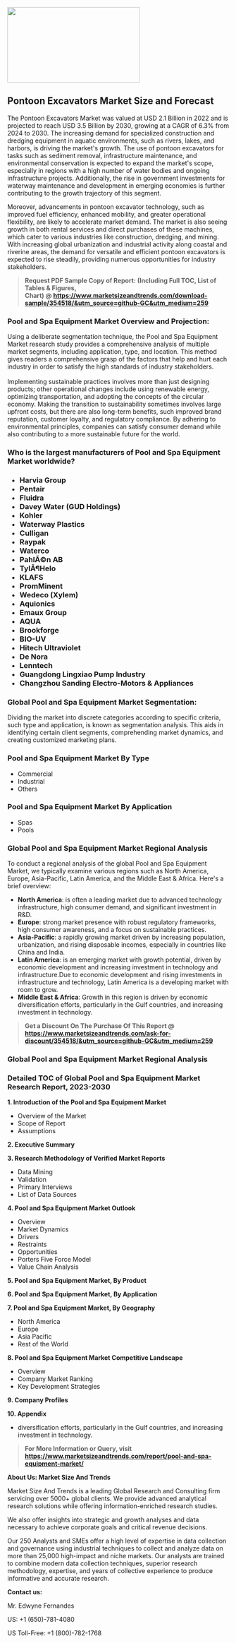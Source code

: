 <p><img class="alignnone size-medium wp-image-20088" src="https://ffe5etoiles.com/wp-content/uploads/2024/12/MST1-300x171.png" alt="" width="300" height="171" /></p><h2>Pontoon Excavators Market Size and Forecast</h2><p>The Pontoon Excavators Market was valued at USD 2.1 Billion in 2022 and is projected to reach USD 3.5 Billion by 2030, growing at a CAGR of 6.3% from 2024 to 2030. The increasing demand for specialized construction and dredging equipment in aquatic environments, such as rivers, lakes, and harbors, is driving the market's growth. The use of pontoon excavators for tasks such as sediment removal, infrastructure maintenance, and environmental conservation is expected to expand the market's scope, especially in regions with a high number of water bodies and ongoing infrastructure projects. Additionally, the rise in government investments for waterway maintenance and development in emerging economies is further contributing to the growth trajectory of this segment.</p><p>Moreover, advancements in pontoon excavator technology, such as improved fuel efficiency, enhanced mobility, and greater operational flexibility, are likely to accelerate market demand. The market is also seeing growth in both rental services and direct purchases of these machines, which cater to various industries like construction, dredging, and mining. With increasing global urbanization and industrial activity along coastal and riverine areas, the demand for versatile and efficient pontoon excavators is expected to rise steadily, providing numerous opportunities for industry stakeholders.</p></p><blockquote id="" class=""><strong>Request PDF Sample Copy of Report: (Including Full TOC, List of Tables &amp; Figures, Chart)&nbsp;@&nbsp;<strong><a href="https://www.marketsizeandtrends.com/download-sample/354518/&utm_source=github-GC&utm_medium=259" target="_blank">https://www.marketsizeandtrends.com/download-sample/354518/&utm_source=github-GC&utm_medium=259</a></strong></strong></blockquote><h3 id="" class="">Pool and Spa Equipment Market&nbsp;Overview and Projection:</h3><p id="" class="">Using a deliberate segmentation technique, the Pool and Spa Equipment Market research study provides a comprehensive analysis of multiple market segments, including application, type, and location. This method gives readers a comprehensive grasp of the factors that help and hurt each industry in order to satisfy the high standards of industry stakeholders. <br /> <br />Implementing sustainable practices involves more than just designing products; other operational changes include using renewable energy, optimizing transportation, and adopting the concepts of the circular economy. Making the transition to sustainability sometimes involves large upfront costs, but there are also long-term benefits, such improved brand reputation, customer loyalty, and regulatory compliance. By adhering to environmental principles, companies can satisfy consumer demand while also contributing to a more sustainable future for the world.</p><h3 id="" class="">Who is the largest manufacturers of&nbsp;Pool and Spa Equipment Market worldwide?</h3><h3 class=""><p><ul><li>Harvia Group </li><li> Pentair </li><li> Fluidra </li><li> Davey Water (GUD Holdings) </li><li> Kohler </li><li> Waterway Plastics </li><li> Culligan </li><li> Raypak </li><li> Waterco </li><li> PahlÃ©n AB </li><li> TylÃ¶Helo </li><li> KLAFS </li><li> PromMinent </li><li> Wedeco (Xylem) </li><li> Aquionics </li><li> Emaux Group </li><li> AQUA </li><li> Brookforge </li><li> BIO-UV </li><li> Hitech Ultraviolet </li><li> De Nora </li><li> Lenntech </li><li> Guangdong Lingxiao Pump Industry </li><li> Changzhou Sanding Electro-Motors & Appliances</li></ul></p></h3><h3 id="" class="">Global&nbsp;Pool and Spa Equipment Market Segmentation:</h3><p id="" class="">Dividing the market into discrete categories according to specific criteria, such type and application, is known as segmentation analysis. This aids in identifying certain client segments, comprehending market dynamics, and creating customized marketing plans.</p><h3 id="" class="">Pool and Spa Equipment Market&nbsp;By Type</h3><p><p><ul><li>Commercial</li><li> Industrial</li><li> Others</p></li></ul></p></p><h3 id="" class="">Pool and Spa Equipment Market&nbsp;By Application</h3><p class=""><p><ul><li>Spas</li><li> Pools</li></ul></p></p><h3 id="" class="">Global Pool and Spa Equipment Market Regional Analysis</h3><p id="" class="">To conduct a regional analysis of the global Pool and Spa Equipment Market, we typically examine various regions such as North America, Europe, Asia-Pacific, Latin America, and the Middle East &amp; Africa. Here's a brief overview:</p><ul><li><strong>North America</strong>: is often a leading market due to advanced technology infrastructure, high consumer demand, and significant investment in R&amp;D.</li><li><strong>Europe</strong>: strong market presence with robust regulatory frameworks, high consumer awareness, and a focus on sustainable practices.</li><li><strong>Asia-Pacific</strong>: a rapidly growing market driven by increasing population, urbanization, and rising disposable incomes, especially in countries like China and India.</li><li><strong>Latin America</strong>: is an emerging market with growth potential, driven by economic development and increasing investment in technology and infrastructure.Due to economic development and rising investments in infrastructure and technology, Latin America is a developing market with room to grow.</li><li><strong>Middle East &amp; Africa</strong>: Growth in this region is driven by economic diversification efforts, particularly in the Gulf countries, and increasing investment in technology.</li></ul><blockquote id="" class=""><strong>Get a Discount On The Purchase Of This Report @ <strong><a href="https://www.marketsizeandtrends.com/ask-for-discount/354518/&utm_source=github-GC&utm_medium=259" target="_blank">https://www.marketsizeandtrends.com/ask-for-discount/354518/&utm_source=github-GC&utm_medium=259</a></strong></strong></blockquote><h3 id="" class="">Global Pool and Spa Equipment Market Regional Analysis</h3><h3 id="" class="">Detailed TOC of Global Pool and Spa Equipment Market Research Report, 2023-2030</h3><p id="" class=""><strong>1. Introduction of the Pool and Spa Equipment Market</strong></p><ul><li>Overview of the Market</li><li>Scope of Report</li><li>Assumptions</li></ul><p id="" class=""><strong>2. Executive Summary</strong></p><p id="" class=""><strong>3. Research Methodology of Verified Market Reports</strong></p><ul><li>Data Mining</li><li>Validation</li><li>Primary Interviews</li><li>List of Data Sources</li></ul><p id="" class=""><strong>4. Pool and Spa Equipment Market Outlook</strong></p><ul><li>Overview</li><li>Market Dynamics</li><li>Drivers</li><li>Restraints</li><li>Opportunities</li><li>Porters Five Force Model</li><li>Value Chain Analysis</li></ul><p id="" class=""><strong>5. Pool and Spa Equipment Market, By Product</strong></p><p id="" class=""><strong>6. Pool and Spa Equipment Market, By Application</strong></p><p id="" class=""><strong>7. Pool and Spa Equipment Market, By Geography</strong></p><ul><li>North America</li><li>Europe</li><li>Asia Pacific</li><li>Rest of the World</li></ul><p id="" class=""><strong>8. Pool and Spa Equipment Market Competitive Landscape</strong></p><ul><li>Overview</li><li>Company Market Ranking</li><li>Key Development Strategies</li></ul><p id="" class=""><strong>9. Company Profiles</strong></p><p id="" class=""><strong>10. Appendix</strong></p><ul><li>diversification efforts, particularly in the Gulf countries, and increasing investment in technology.</li></ul><blockquote id="" class=""><strong>For More Information or Query, visit <strong><strong><a href="https://www.marketsizeandtrends.com/report/pool-and-spa-equipment-market/" target="_blank">https://www.marketsizeandtrends.com/report/pool-and-spa-equipment-market/</a></strong></strong></strong></blockquote><p id="" class=""><strong>About Us: Market Size And Trends</strong></p><p id="" class="">Market Size And Trends is a leading Global Research and Consulting firm servicing over 5000+ global clients. We provide advanced analytical research solutions while offering information-enriched research studies.</p><p id="" class="">We also offer insights into strategic and growth analyses and data necessary to achieve corporate goals and critical revenue decisions.</p><p id="" class="">Our 250 Analysts and SMEs offer a high level of expertise in data collection and governance using industrial techniques to collect and analyze data on more than 25,000 high-impact and niche markets. Our analysts are trained to combine modern data collection techniques, superior research methodology, expertise, and years of collective experience to produce informative and accurate research.</p><p id="" class=""><strong>Contact us:</strong></p><p id="" class="">Mr. Edwyne Fernandes</p><p id="" class="">US: +1 (650)-781-4080</p><p id="" class="">US Toll-Free: +1 (800)-782-1768</p>
